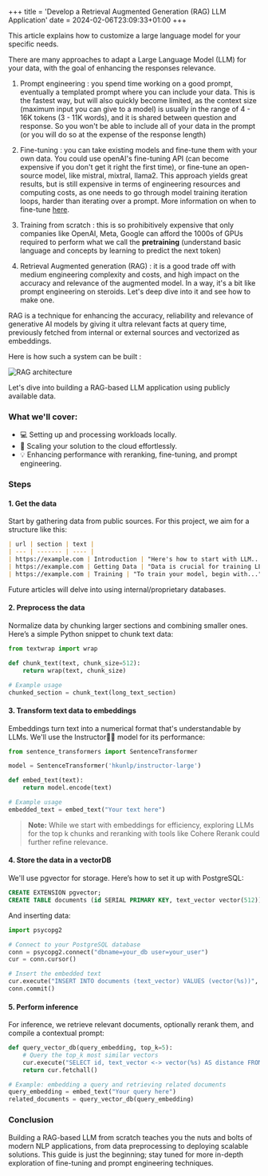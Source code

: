 +++
title = 'Develop a Retrieval Augmented Generation (RAG) LLM Application'
date = 2024-02-06T23:09:33+01:00
+++

This article explains how to customize a large language model for your specific needs.
 
There are many approaches to adapt a Large Language Model (LLM) for your data, with the goal of enhancing the responses relevance.

1. Prompt engineering : you spend time working on a good prompt, eventually a templated prompt where you
can include your data. This is the fastest way, but will also quickly become limited, as the context size 
(maximum input you can give to a model) is usually in the range of 4 - 16K tokens (3 - 11K words), and it is shared between question
and response. So you won't be able to include all of your data in the prompt (or you will do so at the expense of the response length)   

2. Fine-tuning : you can take existing models and fine-tune them with your own data. You could use openAI's 
fine-tuning API (can become expensive if you don't get it right the first time), or fine-tune an open-source model, 
like mistral, mixtral, llama2. This approach yields great results, but is still expensive in terms of engineering
resources and computing costs, as one needs to go through model training iteration loops, harder than iterating over a prompt.
More information on when to fine-tune [here](https://platform.openai.com/docs/guides/fine-tuning/when-to-use-fine-tuning). 

3. Training from scratch : this is so prohibitively expensive that only companies like OpenAI, Meta, Google can afford
the 1000s of GPUs required to perform what we call the **pretraining** (understand basic language and concepts by learning to predict the next token) 

4. Retrieval Augmented generation (RAG) : it is a good trade off with medium engineering complexity and costs,
 and high impact on the accuracy and relevance of the augmented model. In a way, it's a bit like prompt engineering on steroids.
 Let's deep dive into it and see how to make one.

RAG is a technique for enhancing the accuracy, reliability and relevance of generative AI models by giving 
it ultra relevant facts at query time, previously fetched from internal or external sources and vectorized as embeddings.

Here is how such a system can be built :
 
![RAG architecture](/rag-archi.png)

Let's dive into building a RAG-based LLM application using publicly available data. 

### What we'll cover:

- 💻 Setting up and processing workloads locally.
- 🚀 Scaling your solution to the cloud effortlessly.
- 💡 Enhancing performance with reranking, fine-tuning, and prompt engineering.

### Steps

#### 1. Get the data

Start by gathering data from public sources. For this project, we aim for a structure like this:

```markdown
| url | section | text |
| --- | ------- | ---- |
| https://example.com | Introduction | "Here's how to start with LLM..." |
| https://example.com | Getting Data | "Data is crucial for training LLMs..." |
| https://example.com | Training | "To train your model, begin with..." |
```

Future articles will delve into using internal/proprietary databases.

#### 2. Preprocess the data

Normalize data by chunking larger sections and combining smaller ones. Here’s a simple Python snippet to chunk text data:

```python
from textwrap import wrap

def chunk_text(text, chunk_size=512):
    return wrap(text, chunk_size)

# Example usage
chunked_section = chunk_text(long_text_section)
```

#### 3. Transform text data to embeddings

Embeddings turn text into a numerical format that's understandable by LLMs. We'll use the Instructor👨‍🏫 model for its performance:

```python
from sentence_transformers import SentenceTransformer

model = SentenceTransformer('hkunlp/instructor-large')

def embed_text(text):
    return model.encode(text)

# Example usage
embedded_text = embed_text("Your text here")
```

> **Note:** While we start with embeddings for efficiency, exploring LLMs for the top k chunks and reranking with tools like Cohere Rerank could further refine relevance.

#### 4. Store the data in a vectorDB

We'll use pgvector for storage. Here’s how to set it up with PostgreSQL:

```sql
CREATE EXTENSION pgvector;
CREATE TABLE documents (id SERIAL PRIMARY KEY, text_vector vector(512));
```

And inserting data:

```python
import psycopg2

# Connect to your PostgreSQL database
conn = psycopg2.connect("dbname=your_db user=your_user")
cur = conn.cursor()

# Insert the embedded text
cur.execute("INSERT INTO documents (text_vector) VALUES (vector(%s))", (embedded_text,))
conn.commit()
```

#### 5. Perform inference

For inference, we retrieve relevant documents, optionally rerank them, and compile a contextual prompt:

```python
def query_vector_db(query_embedding, top_k=5):
    # Query the top_k most similar vectors
    cur.execute("SELECT id, text_vector <-> vector(%s) AS distance FROM documents ORDER BY distance ASC LIMIT %s", (query_embedding, top_k))
    return cur.fetchall()

# Example: embedding a query and retrieving related documents
query_embedding = embed_text("Your query here")
related_documents = query_vector_db(query_embedding)
```

### Conclusion

Building a RAG-based LLM from scratch teaches you the nuts and bolts of modern NLP applications, from data preprocessing to deploying scalable solutions. This guide is just the beginning; stay tuned for more in-depth exploration of fine-tuning and prompt engineering techniques.

